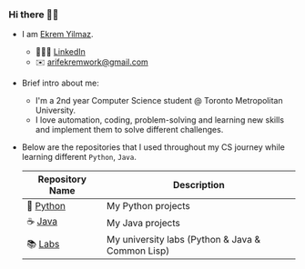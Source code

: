 ### Hi there 👋🏻

- I am [Ekrem Yilmaz](https://www.instagram.com/by_aekrem/).
  * 🧑🏻‍💼 [LinkedIn](https://www.linkedin.com/in/ekrem-yilmaz-110940219/)
  * ✉️ arifekremwork@gmail.com

- Brief intro about me:
  * I'm a 2nd year Computer Science student @ Toronto Metropolitan University.
  * I love automation, coding, problem-solving and learning new skills and implement them to solve different challenges.
    
- Below are the repositories that I used throughout my CS journey while learning different `Python`, `Java`.

  | Repository Name | Description  |
  | ------ | ------ |
  | 🐍 [Python](https://github.com/arifekrem/Python) | My Python projects |
  | ☕️ [Java](https://github.com/arifekrem/Java) | My Java projects |
  | 📚 [Labs](https://github.com/arifekrem/Labs) | My university labs (Python & Java & Common Lisp)|
